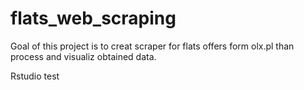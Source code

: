 # flats_web_scraping

Goal of this project is to creat scraper for flats offers form olx.pl than process and visualiz obtained data.

Rstudio test
